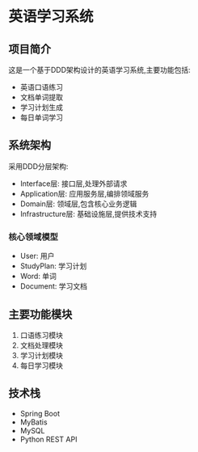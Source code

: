 # 英语学习系统

## 项目简介
这是一个基于DDD架构设计的英语学习系统,主要功能包括:
- 英语口语练习
- 文档单词提取
- 学习计划生成
- 每日单词学习

## 系统架构
采用DDD分层架构:
- Interface层: 接口层,处理外部请求
- Application层: 应用服务层,编排领域服务
- Domain层: 领域层,包含核心业务逻辑
- Infrastructure层: 基础设施层,提供技术支持

### 核心领域模型
- User: 用户
- StudyPlan: 学习计划
- Word: 单词
- Document: 学习文档

## 主要功能模块
1. 口语练习模块
2. 文档处理模块 
3. 学习计划模块
4. 每日学习模块

## 技术栈
- Spring Boot 
- MyBatis
- MySQL
- Python REST API 
